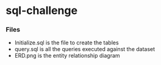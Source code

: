 # sql-challenge
 
### Files
- Initialize.sql is the file to create the tables
- query.sql is all the queries executed against the dataset
- ERD.png is the entity relationship diagram

